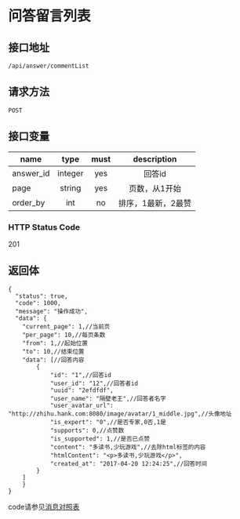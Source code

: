 # 问答留言列表

## 接口地址

`/api/answer/commentList`

## 请求方法

```POST ```

## 接口变量

| name     | type     | must     | description |
|----------|:--------:|:--------:|:--------:|
| answer_id  | integer   | yes      | 回答id   |
| page   | string   | yes     | 页数，从1开始 |
| order_by  | int   | no      | 排序，1最新，2最赞  |

### HTTP Status Code

201

## 返回体

```json5
{
  "status": true,
  "code": 1000,
  "message": "操作成功",
  "data": {
    "current_page": 1,//当前页
    "per_page": 10,//每页条数
    "from": 1,//起始位置
    "to": 10,//结束位置
    "data": [//回答内容
        {
            "id": "1",//回答id
            "user_id": "12",//回答者id
            "uuid": "2efdfdf",
            "user_name": "隔壁老王",//回答者名字
            "user_avatar_url": "http://zhihu.hank.com:8080/image/avatar/1_middle.jpg",//头像地址
            "is_expert": "0",//是否专家,0否,1是
            "supports": 0,//点赞数
            "is_supported": 1,//是否已点赞
            "content": "多读书,少玩游戏",//去除html标签的内容
            "htmlContent": "<p>多读书,少玩游戏</p>",
            "created_at": "2017-04-20 12:24:25",//回答时间
        }
    ]
    }
}
``` 

code请参见[消息对照表](消息对照表.md)
